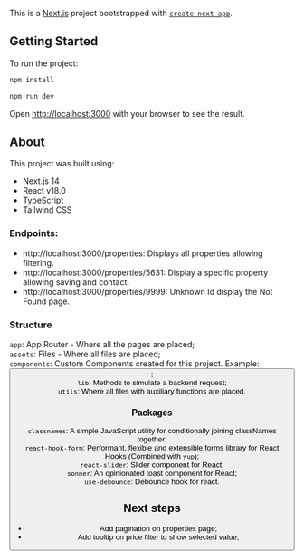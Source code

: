 This is a [Next.js](https://nextjs.org/) project bootstrapped
with [`create-next-app`](https://github.com/vercel/next.js/tree/canary/packages/create-next-app).

## Getting Started

To run the project:

```bash
npm install
```

```bash
npm run dev
```

Open [http://localhost:3000](http://localhost:3000) with your browser to see the result.

## About

This project was built using:

- Next.js 14
- React v18.0
- TypeScript
- Tailwind CSS

### Endpoints:

- http://localhost:3000/properties: Displays all properties allowing filtering.
- http://localhost:3000/properties/5631: Display a specific property allowing saving and contact.
- http://localhost:3000/properties/9999: Unknown Id display the Not Found page.

### Structure

`app`: App Router - Where all the pages are placed;<br/>
`assets`: Files - Where all files are placed;<br/>
`components`: Custom Components created for this project. Example: <Button/>;<br/>
`lib`: Methods to simulate a backend request;<br/>
`utils`: Where all files with auxiliary functions are placed.

### Packages

`classnames`: A simple JavaScript utility for conditionally joining classNames together;<br/>
`react-hook-form`: Performant, flexible and extensible forms library for React Hooks (Combined with `yup`);<br/>
`react-slider`: Slider component for React;<br/>
`sonner`: An opinionated toast component for React;<br/>
`use-debounce`: Debounce hook for react.

## Next steps

- Add pagination on properties page;
- Add tooltip on price filter to show selected value;
